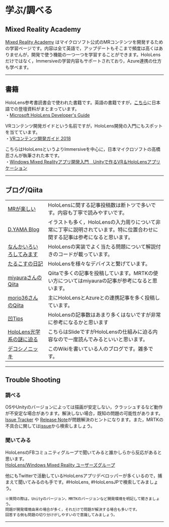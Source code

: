 # 学ぶ/調べる
## Mixed Reality Academy
[Mixed Reality Academy](https://docs.microsoft.com/en-us/windows/mixed-reality/academy) はマイクロソフト公式のMRコンテンツを開発するための学習ページです。内容は全て英語で，アップデートもそこまで頻度は高くはありませんが，開発で使う機能の一つ一つを学習することができます。HoloLensだけではなく，Immersiveの学習内容もサポートされており，Azure連携の仕方も学べます。

---

## 書籍
HoloLens参考書読書会で使われた書籍です。英語の書籍ですが，[こちら](http://blog.d-yama7.com/hololens_reading)に日本語での登壇資料がまとまっています。  
・[Microsoft HoloLens Developer's Guide](https://www.amazon.co.jp/dp/B01MUP8J5E/ref=dp-kindle-redirect?_encoding=UTF8&btkr=1)

VRコンテンツ開発ガイドという名前ですが，HoloLens開発の入門にもスポットを当てています。  
・[VRコンテンツ開発ガイド 2018](https://www.amazon.co.jp/dp/4844367846/ref=cm_sw_r_cp_ep_dp_n2-vBbYNEKHPV)

こちらはHoloLensというよりImmersiveを中心に，日本マイクロソフトの高橋忍さんが執筆された本です。  
・[Windows Mixed Realityアプリ開発入門　Unityで作るVR＆HoloLensアプリケーション](https://www.amazon.co.jp/gp/product/B07F73DK7W?ie=UTF8&camp=1207&creative=8411&creativeASIN=B07F73DK7W&linkCode=shr&tag=yuuji01-22&btkr=1)

---
## ブログ/Qiita
|||
|:---|:---|
|[MRが楽しい](http://bluebirdofoz.hatenablog.com/)|HoloLensに関する記事投稿数は断トツで多いです。内容も丁寧で読みやすいです。|
|[D.YAMA Blog](http://blog.d-yama7.com/)|イラストも多く，HoloLensの入力周りについて非常に丁寧に説明されています。特に位置合わせに関する記事は参考になると思います。|
|[なんかいろいろしてみます](http://akihiro-document.azurewebsites.net/categories/hololens/)|HoloLensの実装でよく当たる問題について解説付きのコードが載っています。|
|[たるこすの日記](https://tarukosu.hatenablog.com/entry/2016/11/26/184525)|HoloLensを様々なデバイスと繋げています。|
|[miyauraさんのQiita](https://qiita.com/miyaura)|Qiitaで多くの記事を投稿しています。MRTKの使い方についてはmiyauraの記事が参考になると思います。|
|[morio36さんのQiita](https://qiita.com/morio36)|主にHoloLensとAzureとの連携記事を多く投稿しています。|
|[凹Tips](http://tips.hecomi.com/entry/2017/02/12/211458)|HoloLensの記事数はあまり多くはないですが非常に参考になるかと思います|
|[HoloLens光学系の謎に迫る](https://www.slideshare.net/AmadeusSVX/hololens-85758620)|こちらはSlideですがHoloLensの仕組みに迫る内容なので一度読んでみるといいと思います。|
|[デコシノニッキ](https://www.tattichan.work/)|このWikiを書いている人のブログです。雑多です。|

---

## Trouble Shooting
### 調べる
OSやUnityのバージョンによっては描画が安定しない，クラッシュするなど動作が不安定な場合があります。解決しない場合，既知の問題の可能性があります。[Issue Tracker](https://issuetracker.unity3d.com/) や [Release Note](https://unity3d.com/jp/unity/whats-new/unity-2018.2.0)が問題解決のヒントになります。また，MRTKの不具合に関しては[issue](https://github.com/Microsoft/MixedRealityToolkit-Unity/issues)から検索しましょう。

### 聞いてみる
HoloLensのFBコミュニティグループで聞いてみると誰かしらから反応があると思います。  
[HoloLens/Windows Mixed Reality ユーザーズグループ](https://www.facebook.com/groups/149608962203470/?ref=group_header)

他にもTwitterで活動しているHoloLensアプリデベロッパーが多くいるので，捕まえて聞いてみるのも手です。#HoloLens, #HoloLensJPで検索してみましょう。

    ※質問の際は，Unityのバージョン，MRTKのバージョンなど開発環境を明記して聞きましょう。  
    問題が開発環境由来の場合が多く，それだけで問題が解決する場合も多いです。  
    回答する側も問題の切り分けがしやすいので意識してみましょう。
    
---
